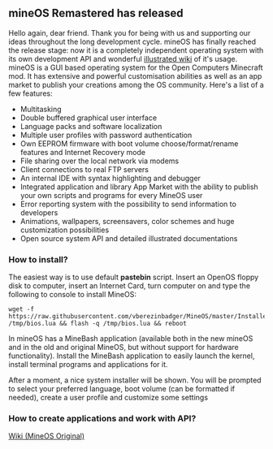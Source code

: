 ## mineOS Remastered has released

Hello again, dear friend. Thank you for being with us and supporting our ideas throughout the long development cycle. mineOS has finally reached the release stage: now it is a completely independent operating system with its own development API and wonderful [illustrated wiki](https://github.com/IgorTimofeev/mineos/wiki) of it's usage. 
mineOS is a GUI based operating system for the Open Computers Minecraft mod. It has extensive and powerful customisation abilities as well as an app market to publish your creations among the OS community.
Here's a list of a few features:

-   Multitasking
-   Double buffered graphical user interface
-   Language packs and software localization
-   Multiple user profiles with password authentication
-   Own EEPROM firmware with boot volume choose/format/rename features and Internet Recovery mode
-   File sharing over the local network via modems
-   Client connections to real FTP servers
-   An internal IDE with syntax highlighting and debugger
-   Integrated application and library App Market with the ability to publish your own scripts and programs for every MineOS user
-   Error reporting system with the possibility to send information to developers
-   Animations, wallpapers, screensavers, color schemes and huge customization possibilities
-   Open source system API and detailed illustrated documentations

### How to install?

The easiest way is to use default **pastebin** script. Insert an OpenOS floppy disk to computer, insert an Internet Card, turn computer on and type the following to console to install MineOS:

	wget -f https://raw.githubusercontent.com/vberezinbadger/MineOS/master/Installer/BIOS.lua /tmp/bios.lua && flash -q /tmp/bios.lua && reboot

In mineOS has a MineBash application (available both in the new mineOS and in the old and original MineOS, but without support for hardware functionality). Install the MineBash application to easily launch the kernel, install terminal programs and applications for it.

After a moment, a nice system installer will be shown. You will be prompted to select your preferred language, boot volume (can be formatted if needed), create a user profile and customize some settings

### How to create applications and work with API?

[Wiki (MineOS Original)](https://github.com/IgorTimofeev/MineOS/wiki)
